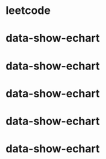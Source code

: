 # leetcode
# data-show-echart
# data-show-echart
# data-show-echart
# data-show-echart
# data-show-echart
